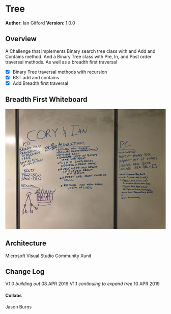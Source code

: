 # Tree

**Author**: Ian Gifford
**Version**: 1.0.0

## Overview
A Challenge that implements Binary search tree class with and Add and Contains method. And a Binary Tree class with Pre, In, and Post order traversal methods. As well as a breadth first traversal

- [X] Binary Tree traversal methods with recursion
- [X] BST add and contains
- [X] Add Breadth first traversal

## Breadth First Whiteboard
![breadth first](https://github.com/IanGifford261/Data-Structures-And-Algorithms/blob/master/Assets/IanandCory2.jpg)

## Architecture
Microsoft Visual Studio Community
Xunit

## Change Log
V1.0 *building out* 08 APR 2019
V1.1 *continuing to expand tree* 10 APR 2019

#### Collabs
Jason Burns
